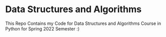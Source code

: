 # Data Structures and Algorithms
This Repo Contains my Code for Data Structures and Algorithms Course in Python for Spring 2022 Semester :)
